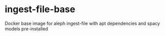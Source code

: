 # ingest-file-base

Docker base image for aleph ingest-file with apt dependencies and spacy models pre-installed
